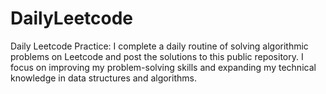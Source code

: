 # DailyLeetcode
Daily Leetcode Practice: I complete a daily routine of solving algorithmic problems on Leetcode and post the solutions to this public repository.
I focus on improving my problem-solving skills and expanding my technical knowledge in data structures and algorithms.
